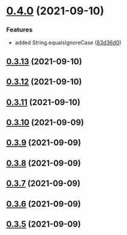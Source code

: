 # [0.4.0](https://github.com/GiovanniCardamone/polyfull/compare/v0.3.13...v0.4.0) (2021-09-10)


### Features

* added String.equalsIgnoreCase ([83d36d0](https://github.com/GiovanniCardamone/polyfull/commit/83d36d08795e75aa190576f48a5761beb79efc5c))



## [0.3.13](https://github.com/GiovanniCardamone/polyfull/compare/v0.3.12...v0.3.13) (2021-09-10)



## [0.3.12](https://github.com/GiovanniCardamone/polyfull/compare/v0.3.11...v0.3.12) (2021-09-10)



## [0.3.11](https://github.com/GiovanniCardamone/polyfull/compare/v0.3.10...v0.3.11) (2021-09-10)



## [0.3.10](https://github.com/GiovanniCardamone/polyfull/compare/v0.3.9...v0.3.10) (2021-09-09)



## [0.3.9](https://github.com/GiovanniCardamone/polyfull/compare/v0.3.8...v0.3.9) (2021-09-09)



## [0.3.8](https://github.com/GiovanniCardamone/polyfull/compare/v0.3.7...v0.3.8) (2021-09-09)



## [0.3.7](https://github.com/GiovanniCardamone/polyfull/compare/v0.3.6...v0.3.7) (2021-09-09)



## [0.3.6](https://github.com/GiovanniCardamone/polyfull/compare/v0.3.5...v0.3.6) (2021-09-09)



## [0.3.5](https://github.com/GiovanniCardamone/polyfull/compare/v0.3.4...v0.3.5) (2021-09-09)



